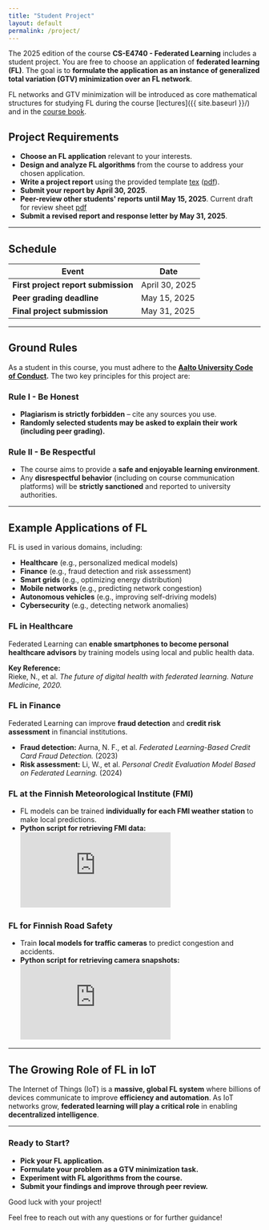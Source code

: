 ```yaml
---
title: "Student Project"
layout: default
permalink: /project/
---
```


The 2025 edition of the course **CS-E4740 - Federated Learning** includes a student project. 
You are free to choose an application of **federated learning (FL)**. The goal is to **formulate 
the application as an instance of generalized total variation (GTV) minimization over an FL network**.

FL networks and GTV minimization will be introduced as core mathematical structures for 
studying FL during the course [lectures]({{ site.baseurl }}/) and in the [course book](https://github.com/alexjungaalto/FederatedLearning/blob/main/material/FLBook.pdf).


## Project Requirements

- **Choose an FL application** relevant to your interests.
- **Design and analyze FL algorithms** from the course to address your chosen application.
- **Write a project report** using the provided template [tex](https://github.com/FederatedLearningAalto/FederatedLearningAalto.github.io/blob/master/project/ReportTemplate_25.tex) ([pdf](https://github.com/FederatedLearningAalto/FederatedLearningAalto.github.io/blob/master/project/ReportTemplate_25.pdf)).
- **Submit your report by April 30, 2025**.
- **Peer-review other students' reports until May 15, 2025**. Current draft for review sheet [pdf](https://github.com/FederatedLearningAalto/FederatedLearningAalto.github.io/blob/master/project/ReviewSheet.pdf)
- **Submit a revised report and response letter by May 31, 2025**.

---

## Schedule

| Event | Date |
|--------|------------|
| **First project report submission** | April 30, 2025 |
| **Peer grading deadline** | May 15, 2025 |
| **Final project submission** | May 31, 2025 |

---

## Ground Rules

As a student in this course, you must adhere to the **[Aalto University Code of Conduct](https://www.aalto.fi/en/aalto-university/code-of-conduct-values-into-practice).** The two key principles for this project are:

### Rule I - Be Honest
- **Plagiarism is strictly forbidden** – cite any sources you use.
- **Randomly selected students may be asked to explain their work (including peer grading).**

### Rule II - Be Respectful
- The course aims to provide a **safe and enjoyable learning environment**.
- Any **disrespectful behavior** (including on course communication platforms) will be **strictly sanctioned** and reported to university authorities.

---

## Example Applications of FL

FL is used in various domains, including:

- **Healthcare** (e.g., personalized medical models)
- **Finance** (e.g., fraud detection and risk assessment)
- **Smart grids** (e.g., optimizing energy distribution)
- **Mobile networks** (e.g., predicting network congestion)
- **Autonomous vehicles** (e.g., improving self-driving models)
- **Cybersecurity** (e.g., detecting network anomalies)

### FL in Healthcare
Federated Learning can **enable smartphones to become personal healthcare advisors** by training models using local and public health data.

**Key Reference:**  
Rieke, N., et al. *The future of digital health with federated learning.* *Nature Medicine, 2020.*

### FL in Finance
Federated Learning can improve **fraud detection** and **credit risk assessment** in financial institutions.

- **Fraud detection:** Aurna, N. F., et al. *Federated Learning-Based Credit Card Fraud Detection.* (2023)  
- **Risk assessment:** Li, W., et al. *Personal Credit Evaluation Model Based on Federated Learning.* (2024)

### FL at the Finnish Meteorological Institute (FMI)
- FL models can be trained **individually for each FMI weather station** to make local predictions.
- **Python script for retrieving FMI data:** ![click me](https://github.com/FederatedLearningAalto/FederatedLearningAalto.github.io/blob/master/slides/Lec_FLNetworksUtils.py)

### FL for Finnish Road Safety
- Train **local models for traffic cameras** to predict congestion and accidents.
- **Python script for retrieving camera snapshots:** ![click me](https://github.com/FederatedLearningAalto/FederatedLearningAalto.github.io/blob/master/slides/GetDataFinTraffic.py)

---

## The Growing Role of FL in IoT
The Internet of Things (IoT) is a **massive, global FL system** where billions of devices communicate to improve **efficiency and automation**.
As IoT networks grow, **federated learning will play a critical role** in enabling **decentralized intelligence**.


---

### Ready to Start?
- **Pick your FL application.**
- **Formulate your problem as a GTV minimization task.**
- **Experiment with FL algorithms from the course.**
- **Submit your findings and improve through peer review.**

Good luck with your project!


Feel free to reach out with any questions or for further guidance!
